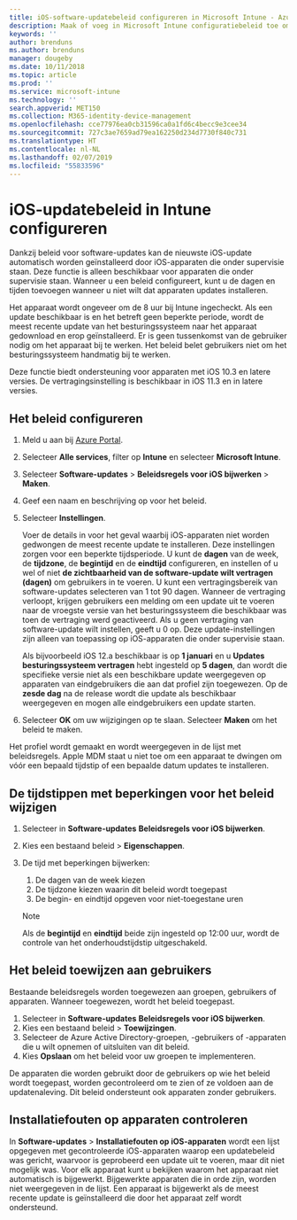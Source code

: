 ```yaml
---
title: iOS-software-updatebeleid configureren in Microsoft Intune - Azure | Microsoft Docs
description: Maak of voeg in Microsoft Intune configuratiebeleid toe om beperkingen in te stellen wanneer software-updates automatisch worden geïnstalleerd op iOS-apparaten die door Intune worden beheerd of onder supervisie staan van Intune. U kunt de datum en tijd kiezen wanneer updates niet worden geïnstalleerd. U kunt dit beleid ook toewijzen aan groepen, gebruikers of apparaten en controleren op eventuele fouten bij de installatie.
keywords: ''
author: brenduns
ms.author: brenduns
manager: dougeby
ms.date: 10/11/2018
ms.topic: article
ms.prod: ''
ms.service: microsoft-intune
ms.technology: ''
search.appverid: MET150
ms.collection: M365-identity-device-management
ms.openlocfilehash: cce77976ea0cb31596ca0a1fd6c4becc9e3cee34
ms.sourcegitcommit: 727c3ae7659ad79ea162250d234d7730f840c731
ms.translationtype: HT
ms.contentlocale: nl-NL
ms.lasthandoff: 02/07/2019
ms.locfileid: "55833596"
---
```

# <a name="configure-ios-update-policies-in-intune"></a>iOS-updatebeleid in Intune configureren

Dankzij beleid voor software-updates kan de nieuwste iOS-update automatisch worden geïnstalleerd door iOS-apparaten die onder supervisie staan. Deze functie is alleen beschikbaar voor apparaten die onder supervisie staan. Wanneer u een beleid configureert, kunt u de dagen en tijden toevoegen wanneer u niet wilt dat apparaten updates installeren. 

Het apparaat wordt ongeveer om de 8 uur bij Intune ingecheckt. Als een update beschikbaar is en het betreft geen beperkte periode, wordt de meest recente update van het besturingssysteem naar het apparaat gedownload en erop geïnstalleerd. Er is geen tussenkomst van de gebruiker nodig om het apparaat bij te werken. Het beleid belet gebruikers niet om het besturingssysteem handmatig bij te werken.

Deze functie biedt ondersteuning voor apparaten met iOS 10.3 en latere versies. De vertragingsinstelling is beschikbaar in iOS 11.3 en in latere versies.

## <a name="configure-the-policy"></a>Het beleid configureren
1. Meld u aan bij [Azure Portal](https://portal.azure.com).
2. Selecteer **Alle services**, filter op **Intune** en selecteer **Microsoft Intune**.
3. Selecteer **Software-updates** > **Beleidsregels voor iOS bijwerken** > **Maken**.
4. Geef een naam en beschrijving op voor het beleid.
5. Selecteer **Instellingen**. 

    Voer de details in voor het geval waarbij iOS-apparaten niet worden gedwongen de meest recente update te installeren. Deze instellingen zorgen voor een beperkte tijdsperiode. U kunt de **dagen** van de week, de **tijdzone**, de **begintijd** en de **eindtijd** configureren, en instellen of u wel of niet **de zichtbaarheid van de software-update wilt vertragen (dagen)** om gebruikers in te voeren. U kunt een vertragingsbereik van software-updates selecteren van 1 tot 90 dagen. Wanneer de vertraging verloopt, krijgen gebruikers een melding om een update uit te voeren naar de vroegste versie van het besturingssysteem die beschikbaar was toen de vertraging werd geactiveerd. Als u geen vertraging van software-update wilt instellen, geeft u 0 op. Deze update-instellingen zijn alleen van toepassing op iOS-apparaten die onder supervisie staan.
  
    Als bijvoorbeeld iOS 12.a beschikbaar is op **1 januari** en u **Updates besturingssysteem vertragen** hebt ingesteld op **5 dagen**, dan wordt die specifieke versie niet als een beschikbare update weergegeven op apparaten van eindgebruikers die aan dat profiel zijn toegewezen. Op de **zesde dag** na de release wordt die update als beschikbaar weergegeven en mogen alle eindgebruikers een update starten.


6. Selecteer **OK** om uw wijzigingen op te slaan. Selecteer **Maken** om het beleid te maken.

Het profiel wordt gemaakt en wordt weergegeven in de lijst met beleidsregels. Apple MDM staat u niet toe om een apparaat te dwingen om vóór een bepaald tijdstip of een bepaalde datum updates te installeren. 

## <a name="change-the-restricted-times-for-the-policy"></a>De tijdstippen met beperkingen voor het beleid wijzigen

1. Selecteer in **Software-updates** **Beleidsregels voor iOS bijwerken**.
2. Kies een bestaand beleid > **Eigenschappen**.
3. De tijd met beperkingen bijwerken:
    
    1. De dagen van de week kiezen
    2. De tijdzone kiezen waarin dit beleid wordt toegepast
    3. De begin- en eindtijd opgeven voor niet-toegestane uren

    > [!NOTE]
    > Als de **begintijd** en **eindtijd** beide zijn ingesteld op 12:00 uur, wordt de controle van het onderhoudstijdstip uitgeschakeld.

## <a name="assign-the-policy-to-users"></a>Het beleid toewijzen aan gebruikers

Bestaande beleidsregels worden toegewezen aan groepen, gebruikers of apparaten. Wanneer toegewezen, wordt het beleid toegepast.

1. Selecteer in **Software-updates** **Beleidsregels voor iOS bijwerken**.
2. Kies een bestaand beleid > **Toewijzingen**. 
3. Selecteer de Azure Active Directory-groepen, -gebruikers of -apparaten die u wilt opnemen of uitsluiten van dit beleid.
4. Kies **Opslaan** om het beleid voor uw groepen te implementeren.

De apparaten die worden gebruikt door de gebruikers op wie het beleid wordt toegepast, worden gecontroleerd om te zien of ze voldoen aan de updatenaleving. Dit beleid ondersteunt ook apparaten zonder gebruikers.

## <a name="monitor-device-installation-failures"></a>Installatiefouten op apparaten controleren
In <!-- 1352223 -->
**Software-updates** > **Installatiefouten op iOS-apparaten** wordt een lijst opgegeven met gecontroleerde iOS-apparaten waarop een updatebeleid was gericht, waarvoor is geprobeerd een update uit te voeren, maar dit niet mogelijk was. Voor elk apparaat kunt u bekijken waarom het apparaat niet automatisch is bijgewerkt. Bijgewerkte apparaten die in orde zijn, worden niet weergegeven in de lijst. Een apparaat is bijgewerkt als de meest recente update is geïnstalleerd die door het apparaat zelf wordt ondersteund.

